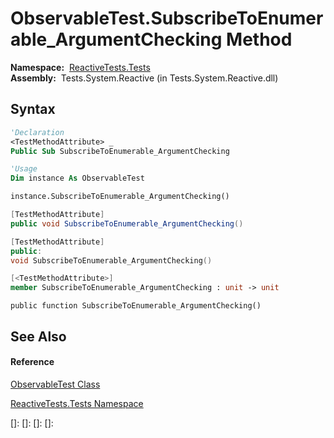 # ObservableTest.SubscribeToEnumerable\_ArgumentChecking Method

**Namespace:**  [ReactiveTests.Tests](ReactiveTests.Tests\ReactiveTests.Tests.md)  
**Assembly:**  Tests.System.Reactive (in Tests.System.Reactive.dll)

## Syntax

```vb
'Declaration
<TestMethodAttribute> _
Public Sub SubscribeToEnumerable_ArgumentChecking
```

```vb
'Usage
Dim instance As ObservableTest

instance.SubscribeToEnumerable_ArgumentChecking()
```

```csharp
[TestMethodAttribute]
public void SubscribeToEnumerable_ArgumentChecking()
```

```c++
[TestMethodAttribute]
public:
void SubscribeToEnumerable_ArgumentChecking()
```

```fsharp
[<TestMethodAttribute>]
member SubscribeToEnumerable_ArgumentChecking : unit -> unit 
```

```jscript
public function SubscribeToEnumerable_ArgumentChecking()
```

## See Also

#### Reference

[ObservableTest Class](ObservableTest\ObservableTest.md)

[ReactiveTests.Tests Namespace](ReactiveTests.Tests\ReactiveTests.Tests.md)

[]: 
[]: 
[]: 
[]: 